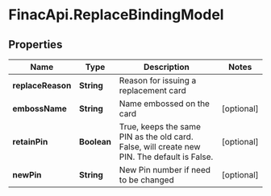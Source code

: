 # FinacApi.ReplaceBindingModel

## Properties
Name | Type | Description | Notes
------------ | ------------- | ------------- | -------------
**replaceReason** | **String** | Reason for issuing a replacement card | 
**embossName** | **String** | Name embossed on the card | [optional] 
**retainPin** | **Boolean** | True, keeps the same PIN as the old card. False, will create new PIN. The default is False. | [optional] 
**newPin** | **String** | New Pin number if need to be changed | [optional] 
